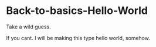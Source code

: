 # Back-to-basics-Hello-World
Take a wild guess.

If you cant. I will be making this type hello world, somehow.
